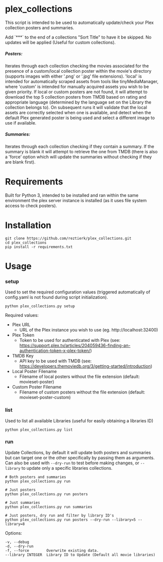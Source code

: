 # plex_collections
This script is intended to be used to automatically update/check your Plex collection posters and summaries.
<aside class="notice">
Add `***` to the end of a collections "Sort Title" to have it be skipped. No updates will be applied (Useful for custom 
collections).
</aside>

##### Posters:
Iterates through each collection checking the movies associated for the presence of a custom/local collection poster 
within the movie's directory (supports images with either '.png' or '.jpg' file extensions). 'local' is intended for
automatically scraped assets from tools like tinyMediaManager, where 'custom' is intended for manually acquired assets
you wish to be given priority. If local or custom posters are not found, it will attempt to download the top 5 
collection posters from TMDB based on rating and appropriate language (determined by the language set on the Library the
collection belongs to). On subsequent runs it will validate that the local assets are correctly selected when one is 
available, and detect when the default Plex generated poster is being used and select a different image to use if
available.

##### Summaries:
Iterates through each collection checking if they contain a summary. If the summary is blank it will attempt to retrieve
the one from TMDB (there is also a 'force' option which will update the summaries without checking if they are blank first).

# Requirements
Built for Python 3, intended to be installed and ran within the same environment the plex server instance is installed 
(as it uses file system access to check posters).

# Installation
    git clone https://github.com/reztierk/plex_collections.git
    cd plex_collections
    pip install -r requirements.txt

# Usage

### setup
Used to set the required configuration values (triggered automatically of config.yaml is not found during script initialization).

    python plex_collections.py setup

Required values:
 - Plex URL 
    - URL of the Plex instance you wish to use (eg. http://localhost:32400)
 - Plex Token
    - Token to be used for authenticated with Plex (see: https://support.plex.tv/articles/204059436-finding-an-authentication-token-x-plex-token/)
 - TMDB Key
    - API key to be used with TMDB (see: https://developers.themoviedb.org/3/getting-started/introduction)
 - Local Poster Filename
    - Filename of local posters without the file extension (default: movieset-poster)
 - Custom Poster Filename
    - Filename of custom posters without the file extension (default: movieset-poster-custom)

### list
Used to list all available Libraries (useful for easily obtaining a libraries ID)

    python plex_collections.py list
    
### run
Update Collections, by default it will update both posters and summaries but can target one or the other specifically by
passing them as arguments. Can also be used with `--dry-run` to test before making changes, or `--library` to update 
only a specific libraries collections.

    # Both posters and summaries
    python plex_collections.py run
    
    # Just posters
    python plex_collections.py run posters
    
    # Just summaries
    python plex_collections.py run summaries
    
    # Just posters, dry run and filter by library ID's 
    python plex_collections.py run posters --dry-run --library=5 --library=8
    

Options: 
    
    -v, --debug
    -d, --dry-run
    -f, --force        Overwrite existing data.
    --library INTEGER  Library ID to Update (Default all movie libraries)


